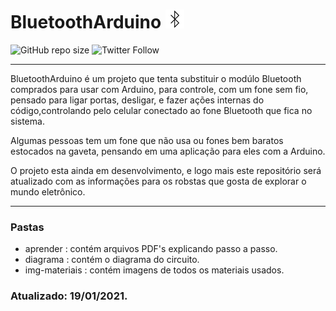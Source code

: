 # BluetoothArduino <img src="iconbluetooth.png"/> 

![GitHub repo size](https://img.shields.io/github/repo-size/samuelllr/BluetoothArduino?color=red)
![Twitter Follow](https://img.shields.io/twitter/follow/Samuelllr_htcod?style=social)

**********

BluetoothArduino é um projeto que tenta substituir o modúlo Bluetooth comprados para usar com Arduino, para controle, com um fone sem fio, pensado para ligar portas, desligar, e fazer ações internas do código,controlando pelo celular conectado ao fone Bluetooth que fica no sistema.

Algumas pessoas tem um fone que não usa ou fones bem baratos estocados na gaveta, pensando em uma aplicação para eles com a Arduino.

O projeto esta ainda em desenvolvimento, e logo mais este repositório será atualizado com as informações para os robstas que gosta de explorar o mundo eletrônico.

**********

### Pastas

- aprender : contém arquivos PDF's explicando passo a passo.
- diagrama : contém o diagrama do circuito.
- img-materiais : contém imagens de todos os materiais usados.


### Atualizado: 19/01/2021.
